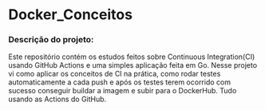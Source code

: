 # Docker_Conceitos  

### Descrição do projeto:  

Este repositório contém os estudos feitos sobre Continuous Integration(CI) usando GitHub Actions e 
uma simples aplicação feita em Go. Nesse projeto vi como aplicar os conceitos de CI na prática, como rodar testes automaticamente a cada push e após os testes terem ocorrido com sucesso conseguir buildar a imagem e subir para o DockerHub. Tudo usando as Actions do GitHub. 
